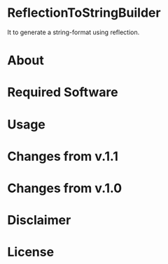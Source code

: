 # ReflectionToStringBuilder
It to generate a string-format using reflection.

# About

# Required Software

# Usage

# Changes from v.1.1

# Changes from v.1.0

# Disclaimer

# License
